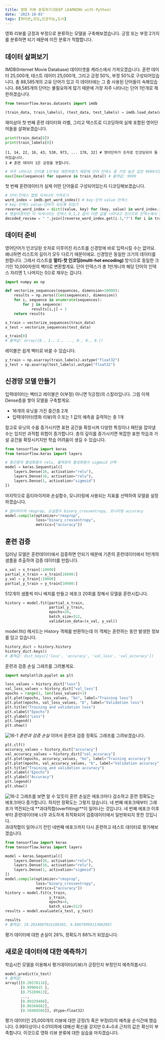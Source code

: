 ```yaml
---
title: 영화 리뷰 분류하기(DEEP LEARNING with Python)
date: '2023-10-03'
tags: [파이썬,코딩,인공지능,도서]
---  
```

영화 리뷰를 긍정과 부정으로 분류하는 모델을 구축해보겠습니다. 긍정 또는 부정 2가지를 분류하면 되기 때문에 이진 분류가 적합합니다.

## 데이터 살펴보기
IMDB(Internet Movie Database) 데이터셋을 케라스에서 가져오겠습니다. 훈련 데이터 25,000개, 테스트 데이터 25,000개, 그리고 긍정 50%, 부정 50%로 구성되어있습니다. 총 88,585개의 고유 단어가 있고 각 데이터에는 그 중 사용된 단어들이 속해있습니다. 88,585개의 단어는 불필요하게 많기 때문에 가장 자주 나타나는 단어 1만개로 제한하겠습니다.
 ```python
 from tensorflow.keras.datasets import imdb

(train_data, train_labels), (test_data, test_labels) = imdb.load_data(num_words=10000)
 ```
재미삼아 첫 번째 훈련 데이터와 라벨, 그리고 텍스트로 디코딩하여 실제 포함된 영어단어들을 살펴보겠습니다.
```python
print(train_data[0])
print(train_labels[0])
```
```
[1, 14, 22, 16, 43, 530, 973, ... 178, 32] # 영어단어가 숫자로 인코딩되어 들어있습니다.
1 # 훈련 데이터 1은 긍정을 뜻합니다.
```
```python
# 자주 나타나는 단어를 1만개로 제한하였기 때문에 단어 인덱스 중 가장 높은 값은 9999이겠죠?
max([max(sequence) for squence in train_data]) # 출력값: 9999
```
첫 번째 훈련데이터가 실제 어떤 단어들로 구성되어있는지 디코딩해보겠습니다.
```python
# 단어:인덱스 맵핑 딕셔너리 가져오기
word_index = imdb.get_word_index() # key-단어 value-인덱스
# key-인덱스 value-단어가 되도록 뒤집기
reverse_word_index = dict((value, key) for (key, value) in word_index.items())
# 헷갈리겠지만 이 딕셔너리는 인덱스 0,1,2 값이 다른 값을 나타내고 있으므로 인덱스에서 3을 뺍니다. 
decoded_review = " ".join([reverse_word_index.get(i-3,"?") for i in train_data[0]])
```
## 데이터 준비
영어단어가 인코딩된 숫자로 이루어진 리스트를 신경망에 바로 입력시킬 수는 없어요. 왜냐하면 리스트의 길이가 모두 다르기 때문이에요. 신경망은 동일한 크기의 데이터를 원합니다. 그래서 리스트를 **멀티-핫 인코딩(multi-hot encoding)** 방식으로 동일한 크기인 10,000차원의 벡터로 변환할게요. 단어 인덱스가 총 1만개니까 해당 단어의 인덱스 자리엔 1, 나머지는 0으로 채우는 겁니다.
```python
import numpy as np

def vectorize_sequences(sequences, dimension=10000):
    results = np.zeros((len(sequences), dimension))
    for i, sequence in enumerate(sequences):
        for j in sequence:
            results[i,j] = 1
    return results

x_train = vectorize_sequences(train_data)
x_test = vectorize_sequences(test_data)
```
```python
x_train[0]
# 출력값: array([0., 1., 1., ..., 0., 0., 0.])
```
레이블은 쉽게 벡터로 바꿀 수 있습니다.
```python
y_train = np.asarray(train_labels).astype("float32")
y_test = np.asarray(test_labels).astype("float32")
```
## 신경망 모델 만들기
입력데이터는 벡터고 레이블은 0(부정) 아니면 1(긍정)의 스칼라입니다. 그럼 이제 Dense층을 쌓아 모델을 구축할게요. 
- 16개의 유닛을 가진 중간층 2개
- 입력데이터(영화 리뷰)의 0 또는 1 값의 예측을 출력하는 층 1개
   
참고로 유닛의 수를 증가시키면 표현 공간을 확장시켜 다양한 특징이나 패턴을 잡아낼 수는 있지만 과적합 위험이 증가합니다. 층의 깊이를 증가시키면 복잡한 표현 학습과 가설 공간을 확장시키지만 학습 어려움이 생길 수 있습니다.

```python
from tensorflow import keras
from tensorflow.keras import layers

# 중간층의 활성화함수 relu, 출력층의 활성화함수 sigmoid 선택
model = keras.Sequential([
    layers.Dense(16, activation="relu"),
    layers.Dense(16, activation="relu"),
    layers.Dense(1, activation="sigmoid")
])
```
마지막으로 옵티마이저와 손실함수, 모니터링에 사용되는 지표를 선택하여 모델을 설정하겠습니다.
```python
# 옵티마이저 rmsprop, 손실함수 binary_crossentropy, 모니터링 accuracy
model.compile(optimizer="rmsprop",
              loss="binary_crossentropy",
              metrics=["accuracy"])
```
## 훈련 검증
딥러닝 모델은 훈련데이터에서 검증하면 안되기 때문에 기존의 훈련데이터에서 1만개의 샘플을 추출하여 검증 데이터를 만듭니다.
```python
x_val = x_train[:10000]
partial_x_train = x_train[10000:]
y_val = y_train[:10000]
partial_y_train = y_train[10000:]
```
512개의 샘플씩 미니 배치를 만들고 에포크 20회를 정해서 모델을 훈련시킵니다.
```python
history = model.fit(partial_x_train,
                    partial_y_train,
                    epochs=20,
                    batch_size=512,
                    validation_data=(x_val, y_val))
```
model.fit() 메서드는 History 객체를 반환하는데 이 객체는 훈련하는 동안 발생한 정보를 담고 있습니다. 
```python
history_dict = history.history
history_dict.keys()
# 출력값: dict_keys(['loss', 'accuracy', 'val_loss', 'val_accuracy'])
```
훈련과 검증 손실 그래프를 그려볼게요.
```python
import matplotlib.pyplot as plt

loss_values = history_dict["loss"]
val_loss_values = history_dict["val_loss"]
epochs = range(1, len(loss_values)+1)
plt.plot(epochs, loss_values, "bo", label="Training loss")
plt.plot(epochs, val_loss_values, "b", label="Validation loss")
plt.title("Training and validation loss")
plt.xlabel("Epochs")
plt.ylabel("Loss")
plt.legend()
plt.show()
```
![16-1](/images/posts/16-1.png)
_훈련과 검증 손실_
이어서 훈련과 검증 정확도 그래프를 그려보겠습니다.
```python
plt.clf()
accuracy_values = history_dict["accuracy"]
val_accuracy_values = history_dict["val_accuracy"]
plt.plot(epochs, accuracy_values, "bo", label="Training accuracy")
plt.plot(epochs, val_accuracy_values, "b", label="Validation accuracy")
plt.title("Training and validation accuracy")
plt.xlabel("Epochs")
plt.ylabel("Accuracy")
plt.legend()
plt.show()
```
![16-2](/images/posts/16-2.png)
그래프를 보면 알 수 있듯이 훈련 손실은 에포크마다 감소하고 훈련 정확도는 에포크마다 증가합니다. 하지만 정확도는 그렇지 않습니다. 네 번째 에포크때부터 그래프가 역전되는데 **과대적합(overfitting)**이 일어나는 것입니다. 네 번째 에포크 이후부터 훈련데이터에 너무 과도하게 최적화되어 검증데이터에서 일반화되지 못한 것입니다.   
과대적합이 일어나기 전인 네번째 에포크까지 다시 훈련하고 테스트 데이터로 평가해보겠습니다.
```python
from tensorflow import keras
from tensorflow.keras import layers

model = keras.Sequential([
    layers.Dense(16, activation="relu"),
    layers.Dense(16, activation="relu"),
    layers.Dense(1, activation="sigmoid")
])
model.compile(optimizer="rmsprop",
              loss="binary_crossentropy",
              metrics=["accuracy"])
history = model.fit(x_train,
                    y_train,
                    epochs=4,
                    batch_size=512)
results = model.evaluate(x_test, y_test)
```
```python
results
# 출력값: [0.2834087014198303, 0.8867999911308289]
```
평가 데이터에 대한 손실이 28%, 정확도가 88%가 되었습니다.
## 새로운 데이터에 대한 예측하기
학습시킨 모델을 이용해서 평가데이터(리뷰)가 긍정인지 부정인지 예측하봅시다.
```python
model.predict(x_test)
# 출력값:
array([[0.20578116],
       [0.9990415 ],
       [0.75289613],
       ...,
       [0.09329408],
       [0.06566682],
       [0.50408506]], dtype=float32)
```
평가 데이터인 25,000개의 리뷰에 대한 긍정(1) 혹은 부정(0)의 예측을 순식간에 했습니다.
0.99이상이나 0.01이하에 대해선 확신을 갖지만 0.4~0.6 근처의 값은 확신이 부족합니다.
이것으로 영화 리뷰 분류에 대한 실습을 마치겠습니다.